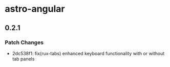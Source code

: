 # astro-angular

## 0.2.1

### Patch Changes

- 2dc538f1: fix(rux-tabs) enhanced keyboard functionality with or without tab panels
